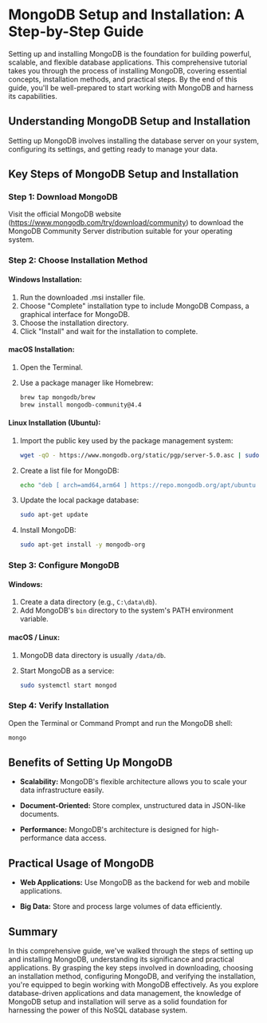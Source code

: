 # MongoDB Setup and Installation: A Step-by-Step Guide

Setting up and installing MongoDB is the foundation for building powerful, scalable, and flexible database applications. This comprehensive tutorial takes you through the process of installing MongoDB, covering essential concepts, installation methods, and practical steps. By the end of this guide, you'll be well-prepared to start working with MongoDB and harness its capabilities.

## Understanding MongoDB Setup and Installation

Setting up MongoDB involves installing the database server on your system, configuring its settings, and getting ready to manage your data.

## Key Steps of MongoDB Setup and Installation

### Step 1: Download MongoDB

Visit the official MongoDB website (https://www.mongodb.com/try/download/community) to download the MongoDB Community Server distribution suitable for your operating system.

### Step 2: Choose Installation Method

#### Windows Installation:

1. Run the downloaded .msi installer file.
2. Choose "Complete" installation type to include MongoDB Compass, a graphical interface for MongoDB.
3. Choose the installation directory.
4. Click "Install" and wait for the installation to complete.

#### macOS Installation:

1. Open the Terminal.
2. Use a package manager like Homebrew:
   
   ```bash
   brew tap mongodb/brew
   brew install mongodb-community@4.4
   ```

#### Linux Installation (Ubuntu):

1. Import the public key used by the package management system:

   ```bash
   wget -qO - https://www.mongodb.org/static/pgp/server-5.0.asc | sudo apt-key add -
   ```

2. Create a list file for MongoDB:

   ```bash
   echo "deb [ arch=amd64,arm64 ] https://repo.mongodb.org/apt/ubuntu $(lsb_release -cs)/mongodb-org/5.0 multiverse" | sudo tee /etc/apt/sources.list.d/mongodb-org-5.0.list
   ```

3. Update the local package database:

   ```bash
   sudo apt-get update
   ```

4. Install MongoDB:

   ```bash
   sudo apt-get install -y mongodb-org
   ```

### Step 3: Configure MongoDB

#### Windows:

1. Create a data directory (e.g., `C:\data\db`).
2. Add MongoDB's `bin` directory to the system's PATH environment variable.

#### macOS / Linux:

1. MongoDB data directory is usually `/data/db`.
2. Start MongoDB as a service:

   ```bash
   sudo systemctl start mongod
   ```

### Step 4: Verify Installation

Open the Terminal or Command Prompt and run the MongoDB shell:

```bash
mongo
```

## Benefits of Setting Up MongoDB

- **Scalability:** MongoDB's flexible architecture allows you to scale your data infrastructure easily.

- **Document-Oriented:** Store complex, unstructured data in JSON-like documents.

- **Performance:** MongoDB's architecture is designed for high-performance data access.

## Practical Usage of MongoDB

- **Web Applications:** Use MongoDB as the backend for web and mobile applications.

- **Big Data:** Store and process large volumes of data efficiently.

## Summary

In this comprehensive guide, we've walked through the steps of setting up and installing MongoDB, understanding its significance and practical applications. By grasping the key steps involved in downloading, choosing an installation method, configuring MongoDB, and verifying the installation, you're equipped to begin working with MongoDB effectively. As you explore database-driven applications and data management, the knowledge of MongoDB setup and installation will serve as a solid foundation for harnessing the power of this NoSQL database system.